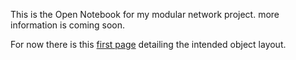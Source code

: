 This is the Open Notebook for my modular network project. more information is coming soon.

For now there is this [first page](ObjectModel.md) detailing the intended object layout.